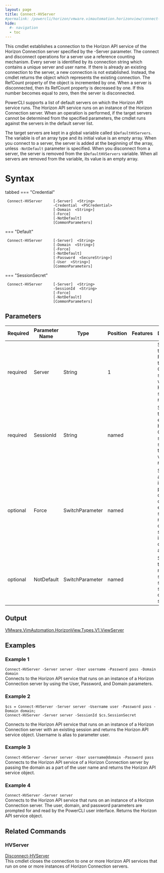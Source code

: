 ```yaml
---
layout: page
title: Connect-HVServer
#permalink: /powercli/horizon/vmware.vimautomation.horizonview/connect-hvserver/
hide:
  #- navigation
  - toc
---
```


This cmdlet establishes a connection to the Horizon API service of the Horizon Connection server specified by the -Server parameter. The connect and disconnect operations for a server use a reference counting mechanism. Every server is identified by its connection string which contains a unique server and user name. If there is already an existing connection to the server, a new connection is not established. Instead, the cmdlet returns the object which represents the existing connection. The RefCount property of the object is incremented by one. When a server is disconnected, then its RefCount property is decreased by one. If this number becomes equal to zero, then the server is disconnected.

PowerCLI supports a list of default servers on which the Horizon API service runs. The Horizon API service runs on an instance of the Horizon Connection server. When an operation is performed, if the target servers cannot be determined from the specified parameters, the cmdlet runs against the servers in the default server list. 

The target servers are kept in a global variable called `$DefaultHVServers`. The variable is of an array type and its initial value is an empty array. When you connect to a server, the server is added at the beginning of the array, unless `-NotDefault` parameter is specified. When you disconnect from a server, the server is removed from the `$DefaultHVServers` variable. When all servers are removed from the variable, its value is an empty array.


# Syntax

tabbed
=== "Credential"
  ```
   Connect-HVServer     [-Server]  <String> 
                        -Credential  <PSCredential> 
                        [-Domain  <String>] 
                        [-Force] 
                        [-NotDefault] 
                        [CommonParameters] 
  ```
  
=== "Default"
  ```
   Connect-HVServer     [-Server]  <String>
                        [-Domain  <String>]
                        [-Force]
                        [-NotDefault]
                        [-Password  <SecureString>]
                        [-User  <String>]
                        [CommonParameters]
  ```

=== "SessionSecret"
  ```
   Connect-HVServer     [-Server]  <String>
                        -SessionId  <String>
                        [-Force]
                        [-NotDefault]
                        [CommonParameters]
  ```
## Parameters

| Required | Parameter Name | Type | Position | Features | Description |
| --- | --- | --- | --- | --- | --- |
| required | Server | String | 1 |  | Specifies the IP or FQDN of the Horizon Connection server on which the Horizon API service runs. |
| required | SessionId | String | named |  | Specifies the ID of an existing Horizon Connection server session that you want to reestablish. |
| optional | Force | SwitchParameter | named |  | Suppresses all user interface prompts during the cmdlet execution such as multiple default servers and invalid certificate action. |
| optional | NotDefault | SwitchParameter | named |  | Specifies that you do not want to save the specified servers as default servers. |

## Output

[VMware.VimAutomation.HorizonView.Types.V1.ViewServer](../../../../horizon-apis/horizon-server/index.md#API-Reference)

## Examples
### Example 1
`Connect-HVServer -Server server -User username -Password pass -Domain domain`  
Connects to the Horizon API service that runs on an instance of a Horizon Connection server by using the User, Password, and Domain parameters.

### Example 2

```
$cs = Connect-HVServer -Server server -Username user -Password pass -Domain domain;
Connect-HVServer -Server server -SessionId $cs.SessionSecret
```

Connects to the Horizon API service that runs on an instance of a Horizon Connection server with an existing session and returns the Horizon API service object. Username is alias to parameter user.

### Example 3
`Connect-HVServer -Server server -User username@domain -Password pass`  
Connects to the Horizon API service of a Horizon Connection server by passing the domain as a part of the user name and returns the Horizon API service object.

### Example 4
`Connect-HVServer -Server server`  
Connects to the Horizon API service that runs on an instance of a Horizon Connection server. The user, domain, and password parameters are prompted for and read by the PowerCLI user interface. Returns the Horizon API service object.

## Related Commands
### HVServer
[Disconnect-HVServer](../disconnect-hvserver/index.md)  
This cmdlet closes the connection to one or more Horizon API services that run on one or more instances of Horizon Connection servers.